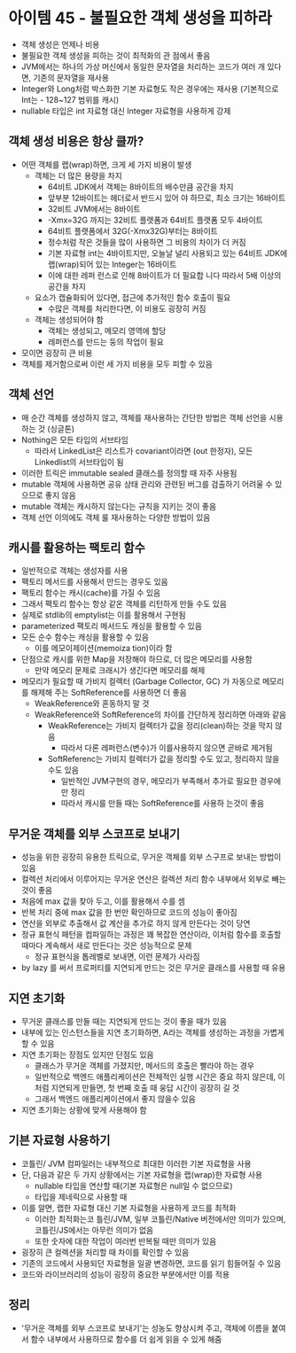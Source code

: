 # 아이템 45 -  불필요한 객체 생성을 피하라
- 객체 생성은 언제나 비용
- 불필요한 객체 생성을 피하는 것이 최적화의 관 점에서 좋음
- JVM에서는 하나의 가상 머신에서 동일한 문자열을 처리하는 코드가 여러 개 있다면, 기존의 문자열을 재사용
- Integer와 Long처럼 박스화한 기본 자료형도 작은 경우에는 재사용 (기본적으로 Int는 - 128~127 범위를 캐시)
- nullable 타입은 int 자료형 대신 Integer 자료형을 사용하게 강제

## 객체 생성 비용은 항상 클까?
- 어떤 객체를 랩(wrap)하면, 크게 세 가지 비용이 발생
    - 객체는 더 많은 용량을 차지
        - 64비트 JDK에서 객체는 8바이트의 배수만큼 공간을 차지
        - 앞부분 12바이트는 헤더로서 반드시 있어 야 하므로, 최소 크기는 16바이트
        - 32비트 JVM에서는 8바이트
        - -Xmx=32G 까지는 32비트 플랫폼과 64비트 플랫폼 모두 4바이트
        - 64비트 플랫폼에서 32G(-Xmx32G)부터는 8바이트
        - 정수처럼 작은 것들을 많이 사용하면 그 비용의 차이가 더 커짐
        - 기본 자료형 int는 4바이트지만, 오늘날 널리 사용되고 있는 64비트 JDK에 랩(wrap)되어 있는 Integer는 16바이트
        - 이에 대한 레퍼 런스로 인해 8바이트가 더 필요합 니다 따라서 5배 이상의 공간을 차지
    - 요소가 캡슐화되어 있다면, 접근에 추가적인 함수 호출이 필요
        - 수많은 객체를 처리한다면, 이 비용도 굉장히 커짐
    - 객체는 생성되어야 함
        - 객체는 생성되고, 메모리 영역에 할당
        - 레퍼런스를 만드는 둥의 작업이 필요
- 모이면 굉장히 큰 비용
- 객체를 제거함으로써 이런 세 가지 비용을 모두 피할 수 있음

## 객체 선언
- 매 순간 객체를 생성하지 않고, 객체를 재사용하는 간단한 방법은 객체 선언을 시용하는 것 (싱글톤)
- Nothing은 모든 타입의 서브타임
    - 따라서 LinkedList<Nothing>은 리스트가 covariant이라면 (out 한정자), 모든 Linkedlist의 서브타입이 됨
- 이러한 트릭은 immutable sealed 클래스를 정의할 때 자주 사용됨
- mutable 객체에 사용하면 공유 상태 관리와 관련된 버그를 검출하기 어려울 수 있으므로 좋지 않음
- mutable 객체는 캐시하지 않는다는 규칙을 지키는 것이 좋음
- 객체 선언 이의에도 객체 룰 재사용하는 다양한 방법이 있음

## 캐시를 활용하는 팩토리 함수
- 일반적으로 객체는 생성자를 사용
- 팩토리 메서드를 사용해서 만드는 경우도 있음
- 팩토리 함수는 캐시(cache)를 가질 수 있음
- 그래서 팩토리 함수는 항상 같온 객체를 리턴하게 만들 수도 있음
- 실제로 stdlib의 emptylist는 이를 활용해서 구현됨
- parameterized 팩토리 메서드도 캐싱을 활용할 수 있음
- 모든 순수 함수는 캐싱을 활용할 수 있음
    - 이를 메모이제이션(memoiza­ tion)이라 함
- 단점으로 캐시를 위한 Map을 저장해야 하므로, 더 많은 메모리를 사용함
    - 만약 메모리 문제로 크래시가 생긴다면 메모리를 해제
- 메모리가 필요할 때 가비지 컬렉터 (Garbage Collector, GC) 가 자동으로 메모리를 해제해 주는 SoftReference를 사용하면 더 좋음
    - WeakReference와 혼동하지 말 것
    - WeakReference와 SoftReference의 차이를 간단하게 정리하면 아래와 같음
        - WeakReference는 가비지 컬렉터가 값을 정리(clean)하는 것을 막지 않음
            - 따라서 다론 레퍼런스(변수)가 이를사용하지 않으면 곧바로 제거됨
        - SoftReferenc는 가비지 컬렉터가 값을 정리할 수도 있고, 정리하지 않을 수도 있음
            - 일반적인 JVM구현의 경우, 메모리가 부족해서 추가로 필요한 경우에만 정리
            - 따라서 캐시를 만들 때는 SoftReference를 사용하 는것이 좋음

## 무거운 객체를 외부 스코프로 보내기
- 성능을 위한 굉장히 유용한 트릭으로, 무거운 객체를 외부 스구프로 보내는 방법이 있음
- 컬렉션 처리에서 이루어지는 무거운 연산은 컬렉션 처리 함수 내부에서 외부로 빼는 것이 좋음
- 처음에 max 값을 찾아 두고, 이를 활용해서 수를 셈
- 반복 처리 중에 max 값을 한 번만 확인하므로 코드의 성능이 좋아짐
- 연산을 외부로 추출해서 값 계산을 추가로 하지 않게 만든다는 것이 당연
- 정규 표현식 패턴을 컴파일하는 과정은 꽤 복잡한 연산이라, 이처럼 함수를 호출할 때마다 계속해서 새로 만든다는 것은 성능적으로 문제
    - 정규 표현식을 톱레벨로 보내면, 이런 문제가 사라짐
- by lazy 를 써서 프로퍼티를 지연되게 만드는 것은 무거운 클래스를 사용할 때 유용

## 지연 초기화
- 무거운 클래스를 만들 때는 지연되게 만드는 것이 좋을 때가 있음
- 내부에 있는 인스턴스들을 지연 초기화하면, A라는 객체를 생성하는 과정을 가볍게 할 수 있음
- 지연 초기화는 장점도 있지만 단점도 있음
    - 클래스가 무거운 객체를 가졌지만, 메서드의 호출은 빨라야 하는 경우
    - 일반적으로 백엔드 애플리케이션은 전체적인 실행 시간은 중요 하지 않은데, 이처럼 지연되게 만들면, 첫 번째 호출 때 웅답 시간이 굉장히 길 것
    - 그래서 백엔드 애플리케이션에서 좋지 않을수 있음
- 지연 초기화는 상황에 맞게 사용해야 함

## 기븐 자료형 사용하기
- 코틀린/ JVM 컴파일러는 내부적으로 최대한 이러한 기본 자료형을 사용
- 단, 다음과 같은 두 가지 상황에서는 기본 자료형을 랩(wrap)한 자료형 사용
    - nullable 타입을 연산할 때(기본 자료형은 null일 수 없으므로)
    - 타입을 제네릭으로 사용할 때
- 이를 알면, 랩한 자료형 대신 기본 자료형을 사용하게 코드를 최적화
    - 이러한 최적화는코 틀린/JVM, 일부 코틀린/Native 버전에서만 의미가 있으며, 코틀린/JS에서는 아무런 의미가 없음
    - 또한 숫자에 대한 작업이 여러번 반복될 때만 의미가 있음
- 굉장히 큰 컬렉션을 처리할 때 차이를 확인할 수 있음
- 기존의 코드에서 사용되던 자료형을 일괄 변경하면, 코드를 읽기 힘들어질 수 있음
- 코드와 라이브러리의 성능이 굉장히 중요한 부분에서만 이를 적용

## 정리
- '무거운 객체를 외부 스코프로 보내기'는 성농도 향상시켜 주고, 객체에 이름을 붙여서 함수 내부에서 사용하므로 함수를 더 쉽게 읽을 수 있게 해줌